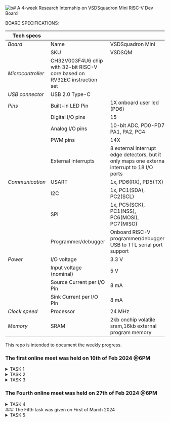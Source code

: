 ![b](https://github.com/Dhanya3012/VSD/assets/160576442/9a4c421a-8493-45d9-90ad-6404dcb8f3f4)# A 4-week Research Internship on VSDSquadron Mini RISC-V Dev Board








BOARD SPECIFICATIONS:

| Tech specs   |   |    |
|------------|------------|------------|
| *Board* | Name     | VSDSquadron Mini    |
|      | SKU    | VSDSQM    |
| *Microcontroller*    | CH32V003F4U6 chip with 32-bit RISC-V core based on RV32EC instruction set    |     |
| *USB connector* | USB 2.0 Type-C    |     |
| *Pins*     | Built-in LED Pin     | 1X onboard user led (PD6)     |
|      | Digital I/O pins     | 15     |
|      | Analog I/O pins     | 10-bit ADC, PD0-PD7, PA1, PA2, PC4     |
|      | PWM pins     | 14X     |
|      | External interrupts     | 	8 external interrupt edge detectors, but it only maps one external interrupt to 18 I/O ports     |
| *Communication*     | USART     | 	1x, PD6(RX), PD5(TX)     |
|      | I2C     | 1x, PC1(SDA), PC2(SCL)    |
|      | SPI     | 1x, PC5(SCK), PC1(NSS), PC6(MOSI), PC7(MISO)     |
|      | Programmer/debugger     | Onboard RISC-V programmer/debugger, USB to TTL serial port support     |
| *Power*     | I/O voltage     | 3.3 V    |
|      | Input voltage (nominal)     | 5 V    |
|      | Source Current per I/O Pin    | 8 mA     |
|      | Sink Current per I/O Pin     | 8 mA     |
| *Clock speed*     | Processor    | 24 MHz     |
| *Memory*     | SRAM     | 2kb onchip volatile sram,16kb external program memory     |
   

This repo is intended to document the weekly progress.

### The first online meet was held on 16th of Feb 2024 @6PM

<details>
    <summary> TASK 1 </summary>
 
1) install Yosys 

2) install iverilog 

3) install gtkwave

### CLONING RISC-V GNU TOOLCHAIN

# To install git 
sudo apt install git-all   

 make sure to install the dependencies
![git-all](https://github.com/Dhanya3012/VSD/assets/160576442/8276475f-10d4-406e-bab5-fc32cf4d7b1f)




### INSTALLING YOSYS, IVERILOG & GTKWAVE.

### 1.YOSYS


git clone https://github.com/YosysHQ/yosys.git
![git clone](https://github.com/Dhanya3012/VSD/assets/160576442/cf676ad3-13de-4725-b5e2-31c9ff90cadc)

cd yosys 

sudo apt install make
![sudo apt](https://github.com/Dhanya3012/VSD/assets/160576442/d999f8a0-79e2-4dbf-b2e1-4a82c6f130f0)

sudo apt-get install build-essential clang bison flex \libreadline-dev gawk tcl-dev libffi-dev git \ graphviz xdot pkg-config python3 libboost-system-dev\libboost-python-dev libboost-filesystem-dev zlib1g-dev

make config-gcc

make 

sudo make install
![sudo make install](https://github.com/Dhanya3012/VSD/assets/160576442/3006c9da-25c2-44d0-a76c-3b400015ac05)


### 2.iVerilog
installing iVerilog

sudo apt update

sudo apt-get install iverilog
![install verilog](https://github.com/Dhanya3012/VSD/assets/160576442/af1b2192-a8ac-4c40-99a2-997fb82d2834)


### 3.GTkWave
installing GTkWave

 sudo apt-get install gtkwave 
![GTKwave](https://github.com/Dhanya3012/VSD/assets/160576442/7ab62f60-e87c-4db5-a00e-abffcba9392a)


</details>

<details>
  <summary> TASK 2 </summary>
  
![Block Diagram of UART](https://github.com/Dhanya3012/VSD/assets/160576442/c71465aa-faac-47b1-a3a6-7fe450e2b680)

### Input Waveform

![Input Waveform](https://github.com/Dhanya3012/VSD/assets/160576442/3cb68f0a-7504-4449-a745-e634e1b2c240)

### Output Waveform

![Output Waveform](https://github.com/Dhanya3012/VSD/assets/160576442/7a6a8001-9336-47e8-bc03-26754eb22d7b)


</details>
<details>

   ### The Third online meet was held on 22th of Feb 2024 @6PM
   
  <summary> TASK 3 </summary>

  *Cloning my github repositories:*    
  
```git clone https://github.com/Dhanya3012/VSD.git```

![i1](<WhatsApp Image 2024-02-26 at 15.14.58_491a6b56.jpg>)

```cd VSD```

```cd verilog_code```

```iverilog uart.v tb_uart.v```

![i2](<WhatsApp Image 2024-02-26 at 15.16.03_a8686182.jpg>)

![i3](<WhatsApp Image 2024-02-26 at 15.16.48_65363ecc.jpg>)

*Generating dump_file*

```./a.out```

*To get I/O waveform*

```gtkwave dumpfile.vcd```

![i4](<WhatsApp Image 2024-02-26 at 15.17.39_0ced7cfd.jpg>)

### Wave Forms:

![WaveForm](<WhatsApp Image 2024-02-26 at 15.18.20_938e33c5.jpg>)
</details>


### The Fourth online meet was held on 27th of Feb 2024 @6PM

<details>
   <summary> TASK 4 </summary>

  *Cloning the github repositories:*    
  
```git clone https://github.com/Dhanya3012/VSD.git``` 

*Invoking yosys inside verilog_code file:* 

```yosys```

*Reading the Library:*    

```read_liberty -lib /home/dhanya/VSD/lib/sky130_fd_sc_hd__tt_025C_1v80.lib```

*Reading the Design:*    

```read_verilog uart.v```

*Specifying the module that we are synthesizing:*    

```synth -top uart```


   
![1d](https://github.com/Dhanya3012/VSD/assets/160576442/311e0420-cb8c-49c1-829d-3d7799862aaf)

*To generate the netlist:*    

```abc -liberty /home/dhanya/VSD/lib/sky130_fd_sc_hd__tt_025C_1v80.lib```

![2d](https://github.com/Dhanya3012/VSD/assets/160576442/4b69ee8d-fd2c-4f2f-9d19-9eea54c2f7aa)

*To see the graphical version of the logic:*    

```show```

*To write the netlist:*    

```write_verilog uart_netlist.v```

*Using the switch '-noattr' to get the simplified version of netlist file:*    

```write_verilog -noattr uart_netlist.v```


*To open the netlist:*    

```!gvim uart_netlist.v```

*To check whether the netlist will match with the Design:*

 ```iverilog uart_netlist.v tb_uart.v``` 
 

![3d](https://github.com/Dhanya3012/VSD/assets/160576442/96a818b7-deb5-4fdd-b4ef-5bc74641c94e)
![4d](https://github.com/Dhanya3012/VSD/assets/160576442/eb46e755-f452-44a5-9b93-9fad4498f1ae)



![5d](https://github.com/Dhanya3012/VSD/assets/160576442/2e19e6f6-f3ca-4c2b-8480-1502da9a41f9)
![1w](https://github.com/Dhanya3012/VSD/assets/160576442/8769db01-bad3-40c0-aa74-257e60dc4cc2)
![2w](https://github.com/Dhanya3012/VSD/assets/160576442/1a9c34e6-cd07-4fe2-bed3-41b76f54949c)
![3w](https://github.com/Dhanya3012/VSD/assets/160576442/42c8a67f-6e82-4f38-8f49-d142c376d7dc)
![4w](https://github.com/Dhanya3012/VSD/assets/160576442/052177aa-22ed-491e-afab-32d9ed486c10)
![5w](https://github.com/Dhanya3012/VSD/assets/160576442/31db9307-61f2-4059-8b66-bfb28d13c96f)

*To check whether the netlist will match with the Design:*

 ```iverilog ../my_lib/verilog_model/primitives.v ../my_lib/verilog_model/sky130_fd_sc_hd.v uart_netlist.v tb_uart.v``` 

```./a.out``` 

 ```gtkwave dumpfile.vcd```
 
 ![v1](https://github.com/Dhanya3012/VSD/assets/160576442/1e0c3c51-ddb0-49ef-b3ca-e7c47a149c91)

 *GTKWAVE of netlist*
 
![v2](https://github.com/Dhanya3012/VSD/assets/160576442/fb5cd40a-b964-4955-9ac1-9f38c20274c6)


</details>
### The Fifth task was given  on  First of March 2024 
<details>
   <summary> TASK 5 </summary>


*Design file after git clone*

*We are checking gtkwave for the design*

```iverilog iiitb_uarttx.v iiitb_uarttx_tb.v```

```./a.out ```

``` gtkwave iiitb_vm.vcd```



   ![l](https://github.com/Dhanya3012/VSD/assets/160576442/8ddc8d92-425c-4bc9-8c4f-8c9f29d8b940)
![k](https://github.com/Dhanya3012/VSD/assets/160576442/ab11db7d-c445-426b-84f8-e727d9ac7901)


*Invoking yosys inside iiitb_vm file:* 

```yosys```

*Reading the Library:*    

```read_liberty -lib lib/sky130_fd_sc_hd__tt_025C_1v80.lib```

*Reading the Design:*    

```read_verilog iiitb_uarttx.v```


*Specifying the module that we are synthesizing:*    

```synth -top UART_TX```

   
![a](https://github.com/Dhanya3012/VSD/assets/160576442/6c6ff16d-16ae-4fb1-b8a6-2b87f5e9becb)



![b](https://github.com/Dhanya3012/VSD/assets/160576442/0bd4e4ce-dfd4-482c-a15f-ac2955fc91b0)

*To generate the netlist:*    

```abc -liberty lib/sky130_fd_sc_hd__tt_025C_1v80.lib```


![c](https://github.com/Dhanya3012/VSD/assets/160576442/890fd9cb-aea8-4533-8414-cebb6a9a4de7)

*To write the netlist:*    

*Using the switch '-noattr' to get the simplified version of netlist file:*  

```write_verilog -noattr netlist.v```

*To see the graphical version of the logic:*    

```show```

*To open the netlist:*    

```!gvim netlist.v```



![d](https://github.com/Dhanya3012/VSD/assets/160576442/098f145c-0f16-4cad-b477-9d24dd9ff703)
![e](https://github.com/Dhanya3012/VSD/assets/160576442/7eb1c7ee-8a34-4977-a287-11520af9a4ec)
![f](https://github.com/Dhanya3012/VSD/assets/160576442/5d410eb3-cf8e-417d-a809-058475637749)
![g](https://github.com/Dhanya3012/VSD/assets/160576442/5b5480ad-f852-4a41-b8c3-873f867c407f)
![h](https://github.com/Dhanya3012/VSD/assets/160576442/2d1435b3-48fe-4cda-a8e1-f642b9379928)
![i](https://github.com/Dhanya3012/VSD/assets/160576442/3733d65a-3504-4dfc-9f50-dac4fac66318)
![j](https://github.com/Dhanya3012/VSD/assets/160576442/9644a0eb-7050-48f5-9fc8-a9d1b8f63875)

*To check whether the netlist will match with the Design:*

 ```iverilog primitives.v sky130_fd_sc_hd.v netlist.v iiitb_uarttx_tb.v``` 

```./a.out``` 

 ```gtkwave dump.vcd```

![n](https://github.com/Dhanya3012/VSD/assets/160576442/8c2af5f5-974b-44cd-ace1-1b20651a4267)

*GTKWAVE of netlist*

![m](https://github.com/Dhanya3012/VSD/assets/160576442/8072b455-fde4-4cdc-ae01-e39590a7c077)

</details>
